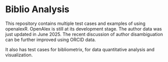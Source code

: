 # Biblio Analysis
This repository contains multiple test cases and examples of using openalexR. OpenAlex is still at its development stage. The author data was just updated in June 2025. The recent discussion of author disambiguation can be further improved using ORCID data. 

It also has test cases for bibliometrix, for data quantitative analysis and visualization. 
